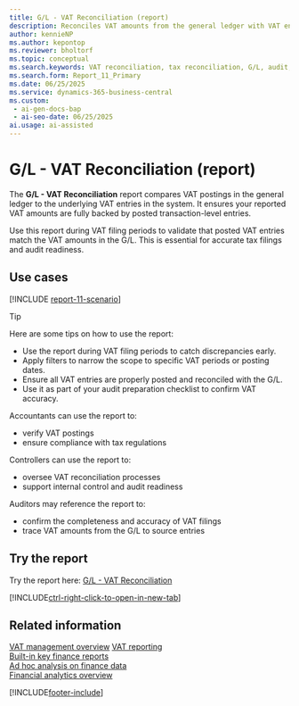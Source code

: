 ```yaml
---
title: G/L - VAT Reconciliation (report)
description: Reconciles VAT amounts from the general ledger with VAT entries to ensure accurate tax filings. Use during VAT periods to validate that posted VAT entries match G/L amounts. Apply posting date and VAT period filters for precision.
author: kennieNP
ms.author: kepontop
ms.reviewer: bholtorf
ms.topic: conceptual
ms.search.keywords: VAT reconciliation, tax reconciliation, G/L, audit, filing
ms.search.form: Report_11_Primary
ms.date: 06/25/2025
ms.service: dynamics-365-business-central
ms.custom:
 - ai-gen-docs-bap
 - ai-seo-date: 06/25/2025
ai.usage: ai-assisted
---
```


# G/L - VAT Reconciliation (report)

The **G/L - VAT Reconciliation** report compares VAT postings in the general ledger to the underlying VAT entries in the system. It ensures your reported VAT amounts are fully backed by posted transaction-level entries.

Use this report during VAT filing periods to validate that posted VAT entries match the VAT amounts in the G/L. This is essential for accurate tax filings and audit readiness.

## Use cases

[!INCLUDE [report-11-scenario](../includes/report-11-scenario-include.md)]

> [!TIP]
> Here are some tips on how to use the report:
>
> * Use the report during VAT filing periods to catch discrepancies early.
> * Apply filters to narrow the scope to specific VAT periods or posting dates.
> * Ensure all VAT entries are properly posted and reconciled with the G/L.
> * Use it as part of your audit preparation checklist to confirm VAT accuracy.

Accountants can use the report to:
* verify VAT postings
* ensure compliance with tax regulations

Controllers can use the report to:
* oversee VAT reconciliation processes
* support internal control and audit readiness

Auditors may reference the report to:
* confirm the completeness and accuracy of VAT filings
* trace VAT amounts from the G/L to source entries


## Try the report

Try the report here: [G/L - VAT Reconciliation](https://businesscentral.dynamics.com?report=11) 

[!INCLUDE[ctrl-right-click-to-open-in-new-tab](../includes/ctrl-right-click-to-open-in-new-tab.md)]

## Related information

[VAT management overview](../finance-manage-vat.md) 
[VAT reporting](../finance-vat-reporting.md)   
[Built-in key finance reports](../finance-reports.md)  
[Ad hoc analysis on finance data](../ad-hoc-analysis-finance.md)  
[Financial analytics overview](../bi.md)  

[!INCLUDE[footer-include](../includes/footer-banner.md)]